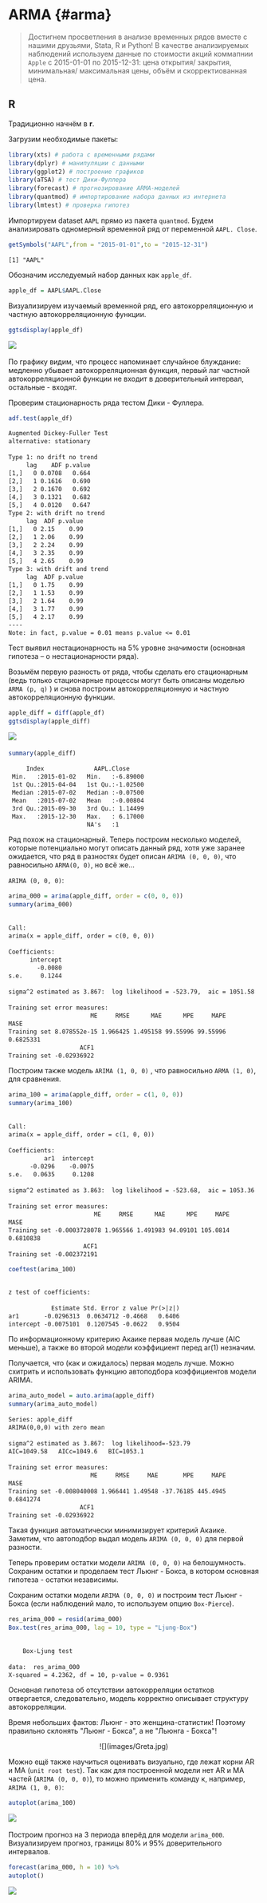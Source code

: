 # ARMA {#arma}

> Достигнем просветления в анализе временных рядов вместе с нашими друзьями, Stata, R и Python!
В качестве анализируемых наблюдений используем данные по стоимости акций коммапнии `Apple` c 2015-01-01 по 2015-12-31: цена открытия/ закрытия, минимальная/ максимальная цены, объём и скорректиованная цена.





## R

Традиционно начнём в **r**.



Загрузим необходимые пакеты:


```r
library(xts) # работа с временными рядами
library(dplyr) # манипуляции с данными
library(ggplot2) # построение графиков
library(aTSA) # тест Дики-Фуллера
library(forecast) # прогнозирование ARMA-моделей
library(quantmod) # импортирование набора данных из интернета
library(lmtest) # проверка гипотез
```

Импортируем dataset `AAPL` прямо из пакета `quantmod`. Будем анализировать одномерный временной ряд от переменной `AAPL. Close`.


```r
getSymbols("AAPL",from = "2015-01-01",to = "2015-12-31")
```

```
[1] "AAPL"
```

Обозначим исследуемый набор данных как `apple_df`. 


```r
apple_df = AAPL$AAPL.Close
```

Визуализируем изучаемый временной ряд, его автокорреляционную и частную автокорреляционную функции.


```r
ggtsdisplay(apple_df)
```

![](08-arma_files/figure-epub3/unnamed-chunk-9-1.png)<!-- -->

По графику видим, что процесс напоминает случайное блуждание: медленно убывает автокорреляционная функция, первый лаг частной автокорреляционной функции не входит в доверительный интервал, остальные - входят.

Проверим стационарность ряда тестом Дики - Фуллера.


```r
adf.test(apple_df)
```

```
Augmented Dickey-Fuller Test 
alternative: stationary 
 
Type 1: no drift no trend 
     lag    ADF p.value
[1,]   0 0.0708   0.664
[2,]   1 0.1616   0.690
[3,]   2 0.1670   0.692
[4,]   3 0.1321   0.682
[5,]   4 0.0120   0.647
Type 2: with drift no trend 
     lag  ADF p.value
[1,]   0 2.15    0.99
[2,]   1 2.06    0.99
[3,]   2 2.24    0.99
[4,]   3 2.35    0.99
[5,]   4 2.65    0.99
Type 3: with drift and trend 
     lag  ADF p.value
[1,]   0 1.75    0.99
[2,]   1 1.53    0.99
[3,]   2 1.64    0.99
[4,]   3 1.77    0.99
[5,]   4 2.17    0.99
---- 
Note: in fact, p.value = 0.01 means p.value <= 0.01 
```

Тест выявил нестационарность на 5% уровне значимости (основная гипотеза – о нестационарности ряда).

Возьмём первую разность от ряда, чтобы сделать его стационарным (ведь только стационарные процессы могут быть описаны моделью `ARMA (p, q)` ) и снова построим автокорреляционную и частную автокорреляционную функции.


```r
apple_diff = diff(apple_df)
ggtsdisplay(apple_diff)
```

![](08-arma_files/figure-epub3/unnamed-chunk-11-1.png)<!-- -->

```r
summary(apple_diff)
```

```
     Index              AAPL.Close      
 Min.   :2015-01-02   Min.   :-6.89000  
 1st Qu.:2015-04-04   1st Qu.:-1.02500  
 Median :2015-07-02   Median :-0.07500  
 Mean   :2015-07-02   Mean   :-0.00804  
 3rd Qu.:2015-09-30   3rd Qu.: 1.14499  
 Max.   :2015-12-30   Max.   : 6.17000  
                      NA's   :1         
```

Ряд похож на стационарный. 
Теперь построим несколько моделей, которые потенциально могут описать данный ряд, хотя уже заранее ожидается, что ряд в разностях будет описан `ARIMA (0, 0, 0)`, что равносильно `ARMA(0, 0)`, но всё же...

`ARIMA (0, 0, 0)`:


```r
arima_000 = arima(apple_diff, order = c(0, 0, 0))
summary(arima_000)
```

```

Call:
arima(x = apple_diff, order = c(0, 0, 0))

Coefficients:
      intercept
        -0.0080
s.e.     0.1244

sigma^2 estimated as 3.867:  log likelihood = -523.79,  aic = 1051.58

Training set error measures:
                       ME     RMSE      MAE      MPE     MAPE      MASE
Training set 8.078552e-15 1.966425 1.495158 99.55996 99.55996 0.6825331
                    ACF1
Training set -0.02936922
```

Построим также модель `ARIMA (1, 0, 0)` , что равносильно `ARMA (1, 0)`, для сравнения.


```r
arima_100 = arima(apple_diff, order = c(1, 0, 0))
summary(arima_100)
```

```

Call:
arima(x = apple_diff, order = c(1, 0, 0))

Coefficients:
          ar1  intercept
      -0.0296    -0.0075
s.e.   0.0635     0.1208

sigma^2 estimated as 3.863:  log likelihood = -523.68,  aic = 1053.36

Training set error measures:
                        ME     RMSE      MAE      MPE     MAPE      MASE
Training set -0.0003728078 1.965566 1.491983 94.09101 105.0814 0.6810838
                     ACF1
Training set -0.002372191
```

```r
coeftest(arima_100)
```

```

z test of coefficients:

            Estimate Std. Error z value Pr(>|z|)
ar1       -0.0296313  0.0634712 -0.4668   0.6406
intercept -0.0075101  0.1207545 -0.0622   0.9504
```

По информационному критерию Акаике первая модель лучше (AIC меньше), а также во второй модели коэффициент перед ar(1) незначим. 

Получается, что (как и ожидалось) первая модель лучше.
Можно схитрить и использовать функцию автоподбора коэффициентов модели ARIMA.


```r
arima_auto_model = auto.arima(apple_diff)
summary(arima_auto_model)
```

```
Series: apple_diff 
ARIMA(0,0,0) with zero mean 

sigma^2 estimated as 3.867:  log likelihood=-523.79
AIC=1049.58   AICc=1049.6   BIC=1053.1

Training set error measures:
                       ME     RMSE     MAE       MPE     MAPE      MASE
Training set -0.008040008 1.966441 1.49548 -37.76185 445.4945 0.6841274
                    ACF1
Training set -0.02936922
```

Такая функция автоматически минимизирует критерий Акаике. 
Заметим, что автоподбор выдал модель `ARIMA (0, 0, 0)` для первой разности.

Теперь проверим остатки модели `ARIMA (0, 0, 0)` на белошумность. 
Сохраним остатки и проделаем тест Льюнг - Бокса, в котором основная гипотеза - остатки независимы. 

Сохраним остатки модели `ARIMA (0, 0, 0)` и построим тест Льюнг - Бокса (если наблюдений мало, то используем опцию `Box-Pierce`).


```r
res_arima_000 = resid(arima_000)
Box.test(res_arima_000, lag = 10, type = "Ljung-Box")
```

```

	Box-Ljung test

data:  res_arima_000
X-squared = 4.2362, df = 10, p-value = 0.9361
```

Основная гипотеза об отсутствии автокорреляции остатков отвергается, следовательно, модель корректно описывает структуру автокорреляции.

Время небольших фактов: Льюнг - это женщина-статистик!
Поэтому правильно склонять "Льюнг - Бокса", а не "Льюнга - Бокса"!

<center>
![](images/Greta.jpg)

</center>

Можно ещё также научиться оценивать визуально, где лежат корни AR и MA (`unit root test`). 
Так как для построенной модели нет AR и MA частей (`ARIMA (0, 0, 0)`), то можно применить команду к, например, `ARIMA (1, 0, 0)`:


```r
autoplot(arima_100)
```

![](08-arma_files/figure-epub3/unnamed-chunk-16-1.png)<!-- -->

Построим прогноз на 3 периода вперёд для модели `arima_000`. 
Визуализируем прогноз, границы 80% и 95% доверительного интервалов.


```r
forecast(arima_000, h = 10) %>%
autoplot()
```

![](08-arma_files/figure-epub3/unnamed-chunk-17-1.png)<!-- -->




